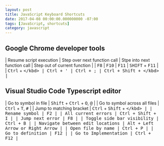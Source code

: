 ```yaml
---
layout: post
title: JavaScript Keyboard Shortcuts
date: 2017-04-08 00:00:00.000000000 -07:00
tags: [JavaScript, shortcuts]
category: javascript
---
```


## Google Chrome developer tools

| Resume script execution | Step over next function call | Stpe into next function call | Step out of current function |
| <kbd>F8</kbd> | <kbd>F10</kbd> | <kbd>F11</kbd> | <kbd>SHIFT</kbd> + <kbd>F11</kbd> |
| <kbd>Ctrl</kbd> + <kbd>\</kbd> | <kbd>Ctrl</kbd> + <kbd>'</kbd> | <kbd>Ctrl</kbd> + <kbd>;</kbd> | <kbd>Ctrl</kbd> + <kbd>Shift</kbd> + <kbd>\</kbd> |

## Visual Studio Code Typescript editor

| Go to symbol in file  | <kbd>Shift</kbd> + <kbd>Ctrl</kbd> + <kbd>O</kbd>, <kbd>@</kbd> |
| Go to symbol across all files | <kbd>Ctrl</kbd> + <kbd>T</kbd>, <kbd>#</kbd> |
| Jump to matching bracket  | <kbd>Ctrl</kbd> + <kbd>Shift</kbd> + <kbd>\</kbd> |
| Rename symbol | <kbd>F2</kbd>  |
| All current errors | <kbd>Ctrl</kbd> + <kbd>Shift</kbd> + <kbd>I</kbd> |
| Jump next error  | <kbd>F8</kbd> |
| Toggle side bar visibility | <kbd>Ctrl</kbd> + <kbd>B</kbd> |
| Navigate between edit locations | <kbd>Alt</kbd> + <kbd>Left Arrow</kbd> or <kbd>Right Arrow<kbd> |
| Open file by name | <kbd>Ctrl</kbd> + <kbd>P</kbd> |
| Go to definition | <kbd>F12</kbd> |
| Go to Implementation | <kbd>Ctrl</kbd> + <kbd>F12</kbd> |

